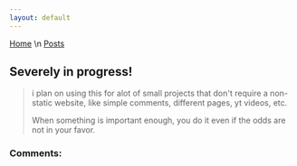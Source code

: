 ```yaml
---
layout: default
---
```


[Home](./) \n
[Posts](./posts)

## Severely in progress!

> i plan on using this for alot of small projects that don't require a non-static website, like simple comments, different pages, yt videos, etc.
>
> When something is important enough, you do it even if the odds are not in your favor.

### Comments:
<script src="https://utteranc.es/client.js"
        repo="BamsTheSergal/bamsthesergal.github.io"
        issue-term="pathname"
        label="comments"
        theme="github-light"
        crossorigin="anonymous"
        async>
</script>
